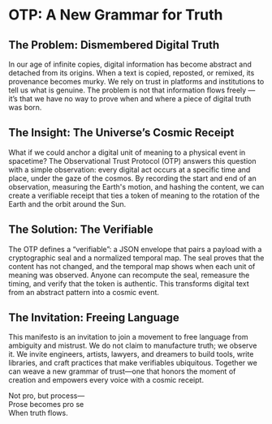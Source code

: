 # OTP: A New Grammar for Truth

## The Problem: Dismembered Digital Truth

In our age of infinite copies, digital information has become abstract and detached from its origins. When a text is copied, reposted, or remixed, its provenance becomes murky. We rely on trust in platforms and institutions to tell us what is genuine. The problem is not that information flows freely — it’s that we have no way to prove when and where a piece of digital truth was born.

## The Insight: The Universe’s Cosmic Receipt

What if we could anchor a digital unit of meaning to a physical event in spacetime? The Observational Trust Protocol (OTP) answers this question with a simple observation: every digital act occurs at a specific time and place, under the gaze of the cosmos. By recording the start and end of an observation, measuring the Earth's motion, and hashing the content, we can create a verifiable receipt that ties a token of meaning to the rotation of the Earth and the orbit around the Sun.

## The Solution: The Verifiable

The OTP defines a “verifiable”: a JSON envelope that pairs a payload with a cryptographic seal and a normalized temporal map. The seal proves that the content has not changed, and the temporal map shows when each unit of meaning was observed. Anyone can recompute the seal, remeasure the timing, and verify that the token is authentic. This transforms digital text from an abstract pattern into a cosmic event.

## The Invitation: Freeing Language

This manifesto is an invitation to join a movement to free language from ambiguity and mistrust. We do not claim to manufacture truth; we observe it. We invite engineers, artists, lawyers, and dreamers to build tools, write libraries, and craft practices that make verifiables ubiquitous. Together we can weave a new grammar of trust—one that honors the moment of creation and empowers every voice with a cosmic receipt.

Not pro, but process—  
Prose becomes pro se  
When truth flows.
